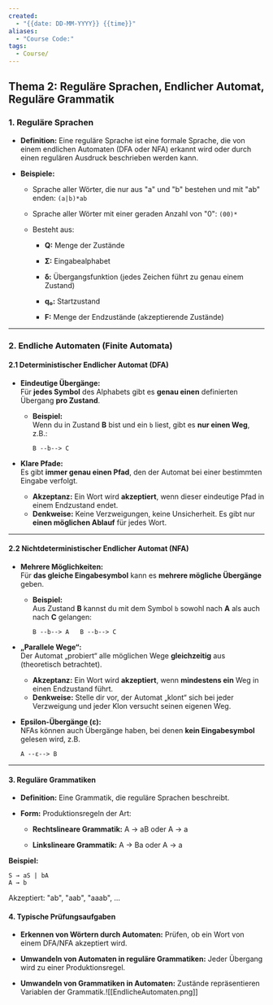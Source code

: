 ```yaml
---
created:
  - "{{date: DD-MM-YYYY}} {{time}}"
aliases:
  - "Course Code:"
tags:
  - Course/
---
```

## **Thema 2: Reguläre Sprachen, Endlicher Automat, Reguläre Grammatik**

### **1. Reguläre Sprachen**

- **Definition:** Eine reguläre Sprache ist eine formale Sprache, die von einem endlichen Automaten (DFA oder NFA) erkannt wird oder durch einen regulären Ausdruck beschrieben werden kann.
    
- **Beispiele:**
    
    - Sprache aller Wörter, die nur aus "a" und "b" bestehen und mit "ab" enden: `(a|b)*ab`
        
    - Sprache aller Wörter mit einer geraden Anzahl von "0": `(00)*`
            
    - Besteht aus:
        
        - **Q:** Menge der Zustände
            
        - **Σ:** Eingabealphabet
            
        - **δ:** Übergangsfunktion (jedes Zeichen führt zu genau einem Zustand)
            
        - **q₀:** Startzustand
            
        - **F:** Menge der Endzustände (akzeptierende Zustände)
---
### **2. Endliche Automaten (Finite Automata)**

#### **2.1 Deterministischer Endlicher Automat (DFA)**

    
- **Eindeutige Übergänge:**  
    Für **jedes Symbol** des Alphabets gibt es **genau einen** definierten Übergang **pro Zustand**.
    
    - **Beispiel:**  
        Wenn du in Zustand **B** bist und ein `b` liest, gibt es **nur einen Weg**, z.B.:
        
        `B --b--> C`
        
- **Klare Pfade:**  
    Es gibt **immer genau einen Pfad**, den der Automat bei einer bestimmten Eingabe verfolgt.
    
    - **Akzeptanz:** Ein Wort wird **akzeptiert**, wenn dieser eindeutige Pfad in einem Endzustand endet.
    - **Denkweise:** Keine Verzweigungen, keine Unsicherheit. Es gibt nur **einen möglichen Ablauf** für jedes Wort.

--- 
#### **2.2 Nichtdeterministischer Endlicher Automat (NFA)**

- **Mehrere Möglichkeiten:**  
    Für **das gleiche Eingabesymbol** kann es **mehrere mögliche Übergänge** geben.
    
    - **Beispiel:**  
        Aus Zustand **B** kannst du mit dem Symbol `b` sowohl nach **A** als auch nach **C** gelangen:

        `B --b--> A   B --b--> C`
        
- **„Parallele Wege“:**  
    Der Automat „probiert“ alle möglichen Wege **gleichzeitig** aus (theoretisch betrachtet).
    
    - **Akzeptanz:** Ein Wort wird **akzeptiert**, wenn **mindestens ein** Weg in einen Endzustand führt.
    - **Denkweise:** Stelle dir vor, der Automat „klont“ sich bei jeder Verzweigung und jeder Klon versucht seinen eigenen Weg.
- **Epsilon-Übergänge (ε):**  
    NFAs können auch Übergänge haben, bei denen **kein Eingabesymbol** gelesen wird, z.B.

    `A --ε--> B`
    

---

#### **3. Reguläre Grammatiken**

- **Definition:** Eine Grammatik, die reguläre Sprachen beschreibt.
    
- **Form:** Produktionsregeln der Art:
    
    - **Rechtslineare Grammatik:** A → aB oder A → a
        
    - **Linkslineare Grammatik:** A → Ba oder A → a
        

**Beispiel:**

```
S → aS | bA
A → b
```

Akzeptiert: "ab", "aab", "aaab", ...

#### **4. Typische Prüfungsaufgaben**

- **Erkennen von Wörtern durch Automaten:** Prüfen, ob ein Wort von einem DFA/NFA akzeptiert wird.
    
- **Umwandeln von Automaten in reguläre Grammatiken:** Jeder Übergang wird zu einer Produktionsregel.
    
- **Umwandeln von Grammatiken in Automaten:** Zustände repräsentieren Variablen der Grammatik.![[EndlicheAutomaten.png]]